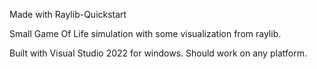 Made with Raylib-Quickstart

Small Game Of Life simulation with some visualization from raylib.

Built with Visual Studio 2022 for windows. Should work on any platform.